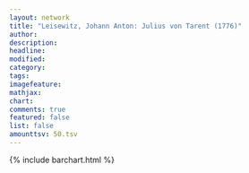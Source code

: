 ```yaml
---
layout: network
title: "Leisewitz, Johann Anton: Julius von Tarent (1776)"
author:
description:
headline:
modified:
category:
tags:
imagefeature: 
mathjax: 
chart: 
comments: true
featured: false
list: false
amounttsv: 50.tsv
---
```

{% include barchart.html %}
